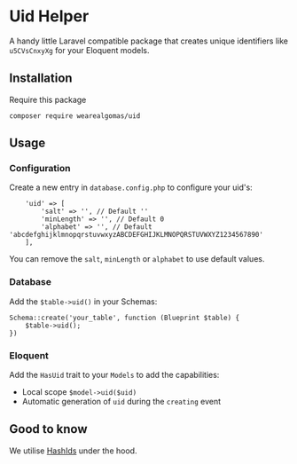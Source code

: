 # Uid Helper

A handy little Laravel compatible package that creates unique identifiers like `u5CVsCnxyXg` for your Eloquent models.

## Installation

Require this package

```
composer require wearealgomas/uid
```

## Usage

### Configuration

Create a new entry in `database.config.php` to configure your uid's:
```
    'uid' => [
        'salt' => '', // Default ''
        'minLength' => '', // Default 0
        'alphabet' => '', // Default 'abcdefghijklmnopqrstuvwxyzABCDEFGHIJKLMNOPQRSTUVWXYZ1234567890'
    ],
```
You can remove the `salt`, `minLength` or `alphabet` to use default values.

### Database

Add the `$table->uid()` in your Schemas:

```
Schema::create('your_table', function (Blueprint $table) {
    $table->uid();
})
```

### Eloquent

Add the `HasUid` trait to your `Models` to add the capabilities:

* Local scope `$model->uid($uid)`
* Automatic generation of `uid` during the `creating` event

## Good to know

We utilise [HashIds](https://github.com/ivanakimov/hashids.php) under the hood.
